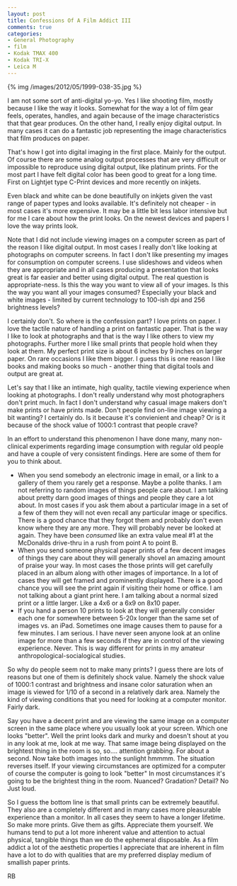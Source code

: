 ```yaml
---
layout: post
title: Confessions Of A Film Addict III
comments: true
categories:
- General Photography
- film
- Kodak TMAX 400
- Kodak TRI-X 
- Leica M
---
```


{% img /images/2012/05/1999-038-35.jpg %}

I am not some sort of anti-digital yo-yo. Yes I like shooting film, mostly because I like the way it looks. Somewhat for the way a lot of film gear feels, operates, handles, and again because of the image characteristics that that gear produces. On the other hand, I really enjoy digital output. In many cases it can do a fantastic job representing the image characteristics that film produces on paper.

That's how I got into digital imaging in the first place. Mainly for the output. Of course there are some analog output processes that are very difficult or impossible to reproduce using digital output, like platinum prints. For the most part I have felt digital color has been good to great for a long time. First on Lightjet type C-Print devices and more recently on inkjets. 

<!--more-->

Even black and white can be done beautifully on inkjets given the vast range of paper types and looks available. It's definitely not cheaper - in most cases it's more expensive. It may be a little bit less labor intensive but for me I care about how the print looks. On the newest devices and papers I love the way prints look. 

Note that I did not include viewing images on a computer screen as part of the reason I like digital output. In most cases I really don't like looking at photographs on computer screens. In fact I don't like presenting my images for consumption on computer screens. I use slideshows and videos when they are appropriate and in all cases producing a presentation that looks great is far easier and better using digital output. The real question is appropriate-ness. Is this the way you want to view all of your images. Is this the way you want all your images consumed? Especially your black and white images - limited by current technology to 100-ish dpi and 256 brightness levels?

I certainly don't. So where is the confession part? I love prints on paper. I love the tactile nature of handling a print on fantastic paper. That is the way I like to look at photographs and that is the way I like others to view my photographs. Further more I like small prints that people hold when they look at them. My perfect print size is about 6 inches by 9 inches on larger paper. On rare occasions I like them bigger. I guess this is one reason I like books and making books so much - another thing that digital tools and output are great at. 

Let's say that I like an intimate, high quality, tactile viewing experience when looking at photographs. I don't really understand why most photographers don't print much. In fact I don't understand why casual image makers don't make prints or have prints made. Don't people find on-line image viewing a bit wanting? I certainly do. Is it because it's convienient and cheap? Or is it because of the shock value of 1000:1 contrast that people crave? 

In an effort to understand this phenomenon I have done many, many non-clinical experiments regarding image consumption with regular old people and have a couple of very consistent findings. Here are some of them for you to think about.

* When you send somebody an electronic image in email, or a link to a gallery of them you rarely get a response. Maybe a polite thanks. I am not referring to random images of things people care about. I am talking about pretty darn good images of things and people they care a lot about. In most cases if you ask them about a particular image in a set of a few of them they will not even recall any particular image or specifics. There is a good chance that they forgot them and probably don't even know where they are any more. They will probably never be looked at again. They have been *consumed* like an extra value meal #1 at the McDonalds drive-thru in a rush from point A to point B.
* When you send someone physical paper prints of a few decent images of things they care about they will generally shovel an amazing amount of praise your way. In most cases the those prints will get carefully placed in an album along with other images of importance. In a lot of cases they will get framed and prominently displayed. There is a good chance you will see the print again if visiting their home or office. I am not talking about a giant print here. I am talking about a normal sized print or a little larger. Like a 4x6 or a 6x9 on 8x10 paper.
* If you hand a person 10 prints to look at they will generally consider each one for somewhere between 5-20x longer than the same set of images vs. an iPad. Sometimes one image causes them to pause for a few minutes. I am serious. I have never seen anyone look at an online image for more than a few seconds if they are in control of the viewing experience. Never. This is way different for prints in my amateur anthropological-socialogical studies.

So why do people seem not to make many prints? I guess there are lots of reasons but one of them is definitely shock value. Namely the shock value of 1000:1 contrast and brightness and insane color saturation when an image is viewed for 1/10 of a second in a relatively dark area. Namely the kind of viewing conditions that you need for looking at a computer monitor. Fairly dark. 

Say you have a decent print and are viewing the same image on a computer screen in the same place where you usually look at your screen. Which one looks "better". Well the print looks dark and murky and doesn't shout at you in any look at me, look at me way. That same image being displayed on the brightest thing in the room is so, so…. attention grabbing. For about a second. Now take both images into the sunlight hmmmm. The situation reverses itself. If your viewing circumstances are optimized for a computer of course the computer is going to look "better" In most circumstances it's going to be the brightest thing in the room. Nuanced? Gradation? Detail? No Just loud.

So I guess the bottom line is that small prints can be extremely beautiful. They also are a completely different and in many cases more pleasurable experience than a monitor. In all cases they seem to have a longer lifetime. So make more prints. Give them as gifts. Appreciate them yourself. We humans tend to put a lot more inherent value and attention to actual physical, tangible things than we do the ephemeral disposable. As a film addict a lot of the aesthetic properties I appreciate that are inherent in film have a lot to do with qualities that are my preferred display medium of smallish paper prints.

RB 

